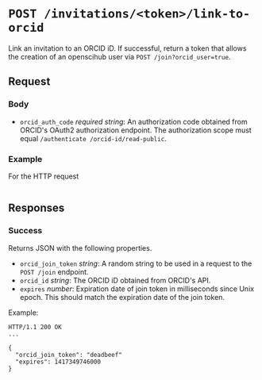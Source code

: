 # `POST /invitations/<token>/link-to-orcid`

Link an invitation to an ORCID iD. If successful, return a token that allows
the creation of an openscihub user via `POST /join?orcid_user=true`.

## Request



### Body

- `orcid_auth_code` *required string*: An authorization code obtained from
  ORCID's OAuth2 authorization endpoint. The authorization scope
  must equal `/authenticate /orcid-id/read-public`.

### Example

For the HTTP request

```
```

## Responses

### Success

Returns JSON with the following properties.

- `orcid_join_token` *string*: A random string to be used in a
  request to the `POST /join` endpoint.
- `orcid_id` *string*: The ORCID iD obtained from ORCID's API.
- `expires` *number*: Expiration date of join token in milliseconds
  since Unix epoch. This should match the expiration date of the
  join token.

Example:

```
HTTP/1.1 200 OK
...

{
  "orcid_join_token": "deadbeef"
  "expires": 1417349746000
}
```
